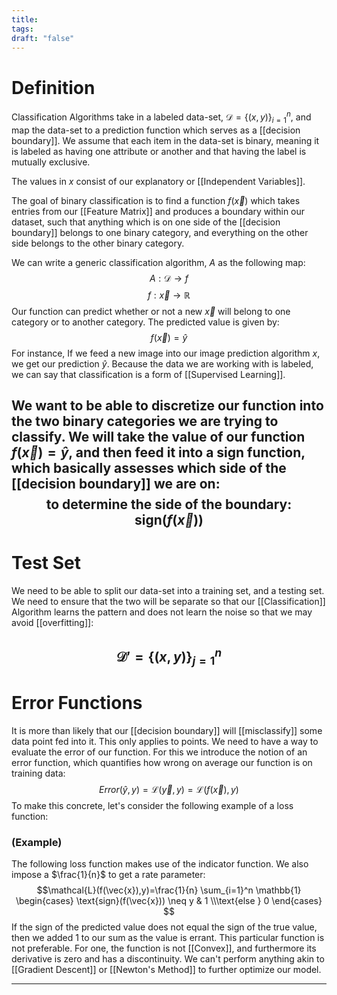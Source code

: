```yaml
---
title:
tags:
draft: "false"
---
```

# Definition

Classification Algorithms take in a labeled data-set, $\mathcal{D}= \{(x,y) \}_{i=1}^n$, and map the data-set to a prediction function which serves as a [[decision boundary]]. We assume that each item in the data-set is binary, meaning it is labeled as having one attribute or another and that having the label is mutually exclusive.

The values in $x$ consist of our explanatory or [[Independent Variables]]. 

The goal of binary classification is to find a function $f(\vec{x})$ which takes entries from our [[Feature Matrix]] and produces a boundary within our dataset, such that anything which is on one side of the [[decision boundary]] belongs to one binary category, and everything on the other side belongs to the other binary category. 

We can write a generic classification algorithm, $A$ as the following map:
$$A : \mathcal{D} \to f$$
$$f : \vec{x} \to \mathbb{R}$$
Our function can predict whether or not a new $\vec{x}$ will belong to one category or to another category. The predicted value is given by:
$$f(\vec{x})=\hat{y}$$
For instance, If we feed a new image into our image prediction algorithm $x$, we get our prediction $\hat{y}$. Because the data we are working with is labeled, we can say that classification is a form of [[Supervised Learning]]. 

We want to be able to discretize our function into the two binary categories we are trying to classify. We will take the value of our function $f(\vec{x})=\hat{y}$, and then feed it into a sign function, which basically assesses which side of the [[decision boundary]] we are on:
$$\text{to determine the side of the boundary: } \text{sign}(f(\vec{x}))$$
--- 
# Test Set
We need to be able to split our data-set into a training set, and a testing set. We need to ensure that the two will be separate so that our [[Classification]] Algorithm learns the pattern and does not learn the noise so that we may avoid [[overfitting]]:

$$\mathcal{D}'=\{ (x,y) \}_{j=1}^n$$
---
# Error Functions
It is more than likely that our [[decision boundary]] will [[misclassify]] some data point fed into it. This only applies to points. We need to have a way to evaluate the error of our function. For this we introduce the notion of an error function, which quantifies how wrong on average our function is on training data:
$$Error(\hat{y},y)=\mathcal{L}(\vec{y},y)=\mathcal{L}(f(\vec{x}),y)$$
To make this concrete, let's consider the following example of a loss function:
### (Example) 
The following loss function makes use of the indicator function. We also impose a $\frac{1}{n}$ to get a rate parameter:
$$\mathcal{L}(f(\vec{x}),y)=\frac{1}{n} \sum_{i=1}^n \mathbb{1} 
 \begin{cases} \text{sign}(f(\vec{x})) \neq y & 1 \\\text{else } 0 \end{cases}
$$
If the sign of the predicted value does not equal the sign of the true value, then we added 1 to our sum as the value is errant. This particular function is not preferable. For one, the function is not [[Convex]], and furthermore its derivative is zero and has a discontinuity. We can't perform anything akin to [[Gradient Descent]] or [[Newton's Method]] to further optimize our model.  

---
